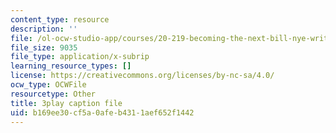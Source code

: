 ```yaml
---
content_type: resource
description: ''
file: /ol-ocw-studio-app/courses/20-219-becoming-the-next-bill-nye-writing-and-hosting-the-educational-show-january-iap-2015/b169ee30cf5a0afeb4311aef652f1442_5DpVemTczV8.srt
file_size: 9035
file_type: application/x-subrip
learning_resource_types: []
license: https://creativecommons.org/licenses/by-nc-sa/4.0/
ocw_type: OCWFile
resourcetype: Other
title: 3play caption file
uid: b169ee30-cf5a-0afe-b431-1aef652f1442
---
```

